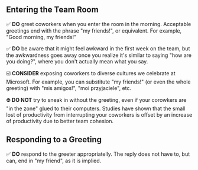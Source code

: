 ## Entering the Team Room

:white_check_mark: **DO** greet coworkers when you enter the room in the morning. 
Acceptable greetings end with the phrase "my friends!", or equivalent. For example, "Good morning, my friends!"

:white_check_mark: **DO** be aware that it might feel awkward in the first week on the team, 
but the awkwardness goes away once you realize it's similar to saying "how are you doing?", 
where you don't actually mean what you say.

:ballot_box_with_check: **CONSIDER** exposing coworkers to diverse cultures we celebrate at Microsoft. 
For example, you can substitute "my friends!" (or even the whole greeting) with "mis amigos!", "moi przyjaciele", etc.

:no_entry: **DO NOT** try to sneak in without the greeting, even if your corowkers are "in the zone" glued to their computers.
Studies have shown that the small lost of productivity from interrupting your coworkers 
is offset by an increase of productivity due to better team cohesion.

## Responding to a Greeting

:white_check_mark: **DO** respond to the greeter appropriatelly. 
The reply does not have to, but can, end in "my friend", as it is implied.

